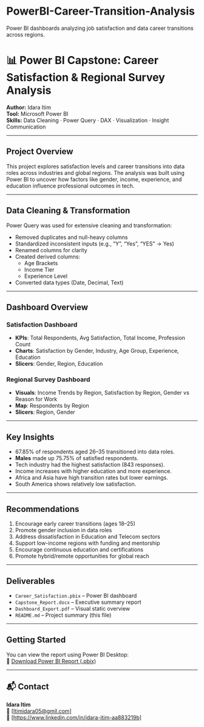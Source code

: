 # PowerBI-Career-Transition-Analysis
Power BI dashboards analyzing job satisfaction and data career transitions across regions.

# 📊 Power BI Capstone: Career Satisfaction & Regional Survey Analysis

**Author:** Idara Itim  
**Tool:** Microsoft Power BI  
**Skills:** Data Cleaning · Power Query · DAX · Visualization · Insight Communication

---

##  Project Overview

This project explores satisfaction levels and career transitions into data roles across industries and global regions. The analysis was built using Power BI to uncover how factors like gender, income, experience, and education influence professional outcomes in tech.

---

##  Data Cleaning & Transformation

Power Query was used for extensive cleaning and transformation:

- Removed duplicates and null-heavy columns
- Standardized inconsistent inputs (e.g., “Y”, “Yes”, “YES” → Yes)
- Renamed columns for clarity
- Created derived columns:
  - Age Brackets
  - Income Tier
  - Experience Level
- Converted data types (Date, Decimal, Text)

---

##  Dashboard Overview

###  Satisfaction Dashboard
- **KPIs**: Total Respondents, Avg Satisfaction, Total Income, Profession Count
- **Charts**: Satisfaction by Gender, Industry, Age Group, Experience, Education
- **Slicers**: Gender, Region, Education

###  Regional Survey Dashboard
- **Visuals**: Income Trends by Region, Satisfaction by Region, Gender vs Reason for Work
- **Map**: Respondents by Region
- **Slicers**: Region, Gender

---

##  Key Insights

- 67.85% of respondents aged 26–35 transitioned into data roles.
- **Males** made up 75.75% of satisfied respondents.
- Tech industry had the highest satisfaction (843 responses).
- Income increases with higher education and more experience.
- Africa and Asia have high transition rates but lower earnings.
- South America shows relatively low satisfaction.

---

##  Recommendations

1. Encourage early career transitions (ages 18–25)
2. Promote gender inclusion in data roles
3. Address dissatisfaction in Education and Telecom sectors
4. Support low-income regions with funding and mentorship
5. Encourage continuous education and certifications
6. Promote hybrid/remote opportunities for global reach

---

##  Deliverables

- `Career_Satisfaction.pbix` – Power BI dashboard
- `Capstone_Report.docx` – Executive summary report
- `Dashboard_Export.pdf` – Visual static overview
- `README.md` – Project summary (this file)

---

##  Getting Started

You can view the report using Power BI Desktop:  
📎 [Download Power BI Report (.pbix)](report/Satisfaction_Regional_Report.pbix)

---

## 📬 Contact

**Idara Itim**  
📧 [Itimidara05@gmil.com]  
🔗 [https://www.linkedin.com/in/idara-itim-aa883219b]
